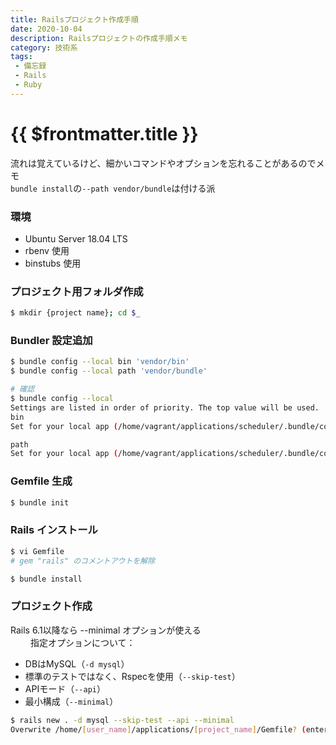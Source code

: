 ```yaml
---
title: Railsプロジェクト作成手順
date: 2020-10-04
description: Railsプロジェクトの作成手順メモ
category: 技術系
tags:
 - 備忘録
 - Rails
 - Ruby
---
```


# {{ $frontmatter.title }}


流れは覚えているけど、細かいコマンドやオプションを忘れることがあるのでメモ   
`bundle install`の`--path vendor/bundle`は付ける派

### 環境

* Ubuntu Server 18.04 LTS
* rbenv 使用
* binstubs 使用

### プロジェクト用フォルダ作成

```sh
$ mkdir {project name}; cd $_
```

### Bundler 設定追加

```sh
$ bundle config --local bin 'vendor/bin'
$ bundle config --local path 'vendor/bundle'

# 確認
$ bundle config --local
Settings are listed in order of priority. The top value will be used.
bin
Set for your local app (/home/vagrant/applications/scheduler/.bundle/config): "vendor/bin"

path
Set for your local app (/home/vagrant/applications/scheduler/.bundle/config): "vendor/bundle"
```

### Gemfile 生成

```sh
$ bundle init
```

### Rails インストール

```sh
$ vi Gemfile
# gem "rails" のコメントアウトを解除

$ bundle install
```

### プロジェクト作成

Rails 6.1以降なら --minimal オプションが使える  
　　
指定オプションについて：
* DBはMySQL（`-d mysql`）
* 標準のテストではなく、Rspecを使用（`--skip-test`）
* APIモード（`--api`）
* 最小構成（`--minimal`）

```sh
$ rails new . -d mysql --skip-test --api --minimal
Overwrite /home/[user_name]/applications/[project_name]/Gemfile? (enter "h" for help) [Ynaqdhm] y
```
